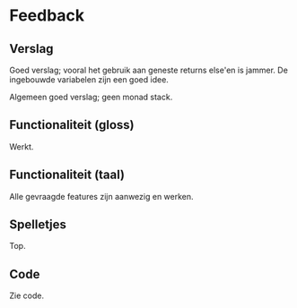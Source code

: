 # Feedback

## Verslag

Goed verslag; vooral het gebruik aan geneste returns else'en is jammer. De ingebouwde variabelen zijn een goed idee.

Algemeen goed verslag; geen monad stack.

## Functionaliteit (gloss)

Werkt.

## Functionaliteit (taal)

Alle gevraagde features zijn aanwezig en werken.

## Spelletjes

Top.

## Code

Zie code.
